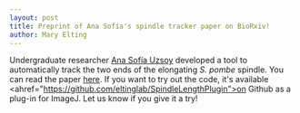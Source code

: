 ```yaml
---
layout: post
title: Preprint of Ana Sofía's spindle tracker paper on BioRxiv!
author: Mary Elting
---
```


Undergraduate researcher <a href="{{ site.baseurl }}/team/ana-sofia-uzsoy/">Ana Sofía Uzsoy</a> developed a tool to automatically track the two ends of the elongating *S. pombe* spindle. You can read the paper <a href="https://www.biorxiv.org/content/10.1101/2020.10.09.333765v1">here</a>. If you want to try out the code, it's available <ahref="https://github.com/eltinglab/SpindleLengthPlugin">on Github</a> as a plug-in for ImageJ. Let us know if you give it a try!
